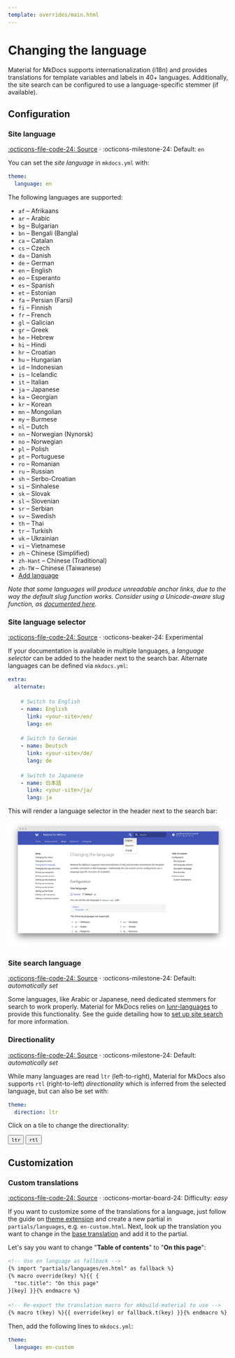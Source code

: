 ```yaml
---
template: overrides/main.html
---
```


# Changing the language

Material for MkDocs supports internationalization (i18n) and provides
translations for template variables and labels in 40+ languages. Additionally,
the site search can be configured to use a language-specific stemmer (if
available).

## Configuration

### Site language

[:octicons-file-code-24: Source][1] · :octicons-milestone-24: Default: `en`

You can set the _site language_ in `mkdocs.yml` with:

``` yaml
theme:
  language: en
```

The following languages are supported:

<div class="mdx-columns" markdown="1">

- `af` – Afrikaans
- `ar` – Arabic
- `bg` – Bulgarian
- `bn` – Bengali (Bangla)
- `ca` – Catalan
- `cs` – Czech
- `da` – Danish
- `de` – German
- `en` – English
- `eo` – Esperanto
- `es` – Spanish
- `et` – Estonian
- `fa` – Persian (Farsi)
- `fi` – Finnish
- `fr` – French
- `gl` – Galician
- `gr` – Greek
- `he` – Hebrew
- `hi` – Hindi
- `hr` – Croatian
- `hu` – Hungarian
- `id` – Indonesian
- `is` – Icelandic
- `it` – Italian
- `ja` – Japanese
- `ka` – Georgian
- `kr` – Korean
- `mn` – Mongolian
- `my` – Burmese
- `nl` – Dutch
- `nn` – Norwegian (Nynorsk)
- `no` – Norwegian
- `pl` – Polish
- `pt` – Portuguese
- `ro` – Romanian
- `ru` – Russian
- `sh` – Serbo-Croatian
- `si` – Sinhalese
- `sk` – Slovak
- `sl` – Slovenian
- `sr` – Serbian
- `sv` – Swedish
- `th` – Thai
- `tr` – Turkish
- `uk` – Ukrainian
- `vi` – Vietnamese
- `zh` – Chinese (Simplified)
- `zh-Hant` – Chinese (Traditional)
- `zh-TW` – Chinese (Taiwanese)
- [Add language](https://bit.ly/38F5RCa)

</div>

_Note that some languages will produce unreadable anchor links, due to the way
the default slug function works. Consider using a Unicode-aware slug function,
as [documented here][2]._

  [1]: https://github.com/squidfunk/mkdocs-material/blob/master/src/partials/languages/en.html
  [2]: setting-up-navigation.md#slugify

### Site language selector

[:octicons-file-code-24: Source][3] ·
:octicons-beaker-24: Experimental

If your documentation is available in multiple languages, a _language selector_
can be added to the header next to the search bar. Alternate languages can be
defined via `mkdocs.yml`:

``` yaml
extra:
  alternate:

    # Switch to English
    - name: English
      link: <your-site>/en/
      lang: en

    # Switch to German
    - name: Deutsch
      link: <your-site>/de/
      lang: de

    # Switch to Japanese
    - name: 日本語
      link: <your-site>/ja/
      lang: ja
```

This will render a language selector in the header next to the search bar:

[![Language selection][4]][4]

  [3]: https://github.com/squidfunk/mkdocs-material/blob/master/src/partials/header.html
  [4]: ../assets/screenshots/language-selection.png

### Site search language

[:octicons-file-code-24: Source][5] ·
:octicons-milestone-24: Default: _automatically set_

Some languages, like Arabic or Japanese, need dedicated stemmers for search to
work properly. Material for MkDocs relies on [lunr-languages][6] to provide this
functionality. See the guide detailing how to [set up site search][7] for
more information.

  [5]: https://github.com/squidfunk/mkdocs-material/blob/master/src/assets/javascripts/integrations/search/worker/main/index.ts
  [6]: https://github.com/MihaiValentin/lunr-languages
  [7]: setting-up-site-search.md

### Directionality

[:octicons-file-code-24: Source][8] ·
:octicons-milestone-24: Default: _automatically set_

While many languages are read `ltr` (left-to-right), Material for MkDocs also
supports `rtl` (right-to-left) _directionality_ which is inferred from the
selected language, but can also be set with:

``` yaml
theme:
  direction: ltr
```

Click on a tile to change the directionality:

<div class="mdx-switch">
  <button data-md-dir="ltr"><code>ltr</code></button>
  <button data-md-dir="rtl"><code>rtl</code></button>
</div>

<script>
  var buttons = document.querySelectorAll("button[data-md-dir]")
  buttons.forEach(function(button) {
    button.addEventListener("click", function() {
      var attr = this.getAttribute("data-md-dir")
      document.body.dir = attr
      var name = document.querySelector("#__code_1 code span:nth-child(5)")
      name.textContent = attr
    })
  })
</script>

  [8]: https://github.com/squidfunk/mkdocs-material/blob/master/src/base.html

## Customization

### Custom translations

[:octicons-file-code-24: Source][1] ·
:octicons-mortar-board-24: Difficulty: _easy_

If you want to customize some of the translations for a language, just follow
the guide on [theme extension][9] and create a new partial in
`partials/languages`, e.g. `en-custom.html`. Next, look up the translation you
want to change in the [base translation][1] and add it to the partial.

Let's say you want to change "__Table of contents__" to "__On this page__":

``` html
<!-- Use en language as fallback -->
{% import "partials/languages/en.html" as fallback %}
{% macro override(key) %}{{ {
  "toc.title": "On this page"
}[key] }}{% endmacro %}

<!-- Re-export the translation macro for mkbuild-material to use -->
{% macro t(key) %}{{ override(key) or fallback.t(key) }}{% endmacro %}
```

Then, add the following lines to `mkdocs.yml`:

``` yaml
theme:
  language: en-custom
```

  [9]: ../customization.md#extending-the-theme
